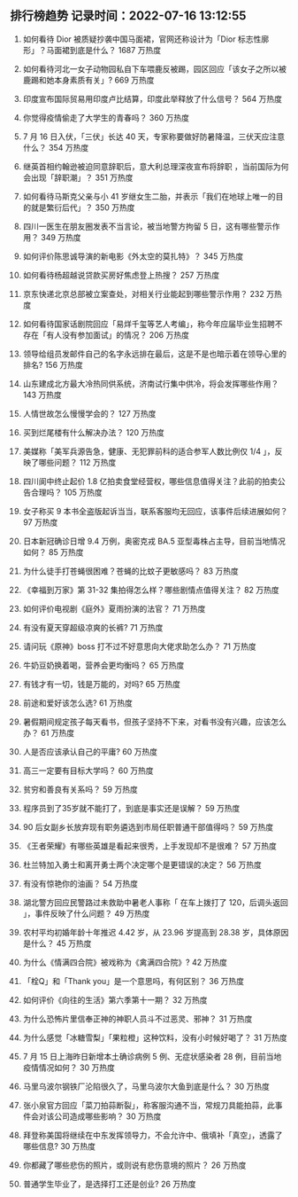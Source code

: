 
## 排行榜趋势 记录时间：2022-07-16 13:12:55
  
  1. 如何看待 Dior 被质疑抄袭中国马面裙，官网还称设计为「Dior 标志性廓形」？马面裙到底是什么？ 1687 万热度
    
  2. 如何看待河北一女子动物园私自下车喂鹿反被踢，园区回应「该女子之所以被鹿踢和她本身素质有关」? 669 万热度
    
  3. 印度宣布国际贸易用印度卢比结算，印度此举释放了什么信号？ 564 万热度
    
  4. 你觉得疫情偷走了大学生的青春吗？ 360 万热度
    
  5. 7 月 16 日入伏，「三伏」长达 40 天，专家称要做好防暑降温，三伏天应注意什么？ 354 万热度
    
  6. 继英首相约翰逊被迫同意辞职后，意大利总理深夜宣布将辞职 ，当前国际为何会出现「辞职潮」？ 351 万热度
    
  7. 如何看待马斯克父亲与小 41 岁继女生二胎，并表示「我们在地球上唯一的目的就是繁衍后代」？ 350 万热度
    
  8. 四川一医生在朋友圈发表不当言论，被当地警方拘留 5 日，这有哪些警示作用？ 349 万热度
    
  9. 如何评价陈思诚导演的新电影《外太空的莫扎特》？ 345 万热度
    
  10. 如何看待杨超越说贷款买房好焦虑登上热搜？ 257 万热度
    
  11. 京东快递北京总部被立案查处，对相关行业能起到哪些警示作用？ 232 万热度
    
  12. 如何看待国家话剧院回应「易烊千玺等艺人考编」，称今年应届毕业生招聘不存在「有人没有参加面试」的情况？ 206 万热度
    
  13. 领导给组员发邮件自己的名字永远排在最后，这是不是也暗示着在领导心里的排名? 156 万热度
    
  14. 山东建成北方最大冷热同供系统，济南试行集中供冷，将会发挥哪些作用？ 143 万热度
    
  15. 人情世故怎么慢慢学会的？ 127 万热度
    
  16. 买到烂尾楼有什么解决办法？ 120 万热度
    
  17. 美媒称「美军兵源告急，健康、无犯罪前科的适合参军人数比例仅 1/4 」，反映了哪些问题？ 112 万热度
    
  18. 四川阆中终止起价 1.8 亿拍卖食堂经营权，哪些信息值得关注？此前的拍卖公告合理吗？ 105 万热度
    
  19. 女子称买 9 本书全盗版起诉当当，联系客服均无回应，该事件后续进展如何？ 97 万热度
    
  20. 日本新冠确诊日增 9.4 万例，奥密克戎 BA.5 亚型毒株占主导，目前当地情况如何？ 85 万热度
    
  21. 为什么徒手打苍蝇很困难？苍蝇的比蚊子更敏感吗？ 83 万热度
    
  22. 《幸福到万家》第 31-32 集拍得怎么样？哪些剧情点值得关注？ 82 万热度
    
  23. 如何评价电视剧《庭外》夏雨扮演的法官？ 71 万热度
    
  24. 有没有夏天穿超级凉爽的长裤? 71 万热度
    
  25. 请问玩《原神》boss 打不过不好意思向大佬求助怎么办？ 71 万热度
    
  26. 牛奶豆奶换着喝，营养会更均衡吗？ 65 万热度
    
  27. 有钱才有一切，钱是万能的，对吗? 65 万热度
    
  28. 前途和爱好该怎么选? 61 万热度
    
  29. 暑假期间规定孩子每天看书，但孩子坚持不下来，对看书没有兴趣，应该怎么办？ 61 万热度
    
  30. 人是否应该承认自己的平庸? 60 万热度
    
  31. 高三一定要有目标大学吗？ 60 万热度
    
  32. 贫穷和善良有关系吗？ 59 万热度
    
  33. 程序员到了35岁就不能打了，到底是事实还是误解？ 59 万热度
    
  34. 90 后女副乡长放弃现有职务遴选到市局任职普通干部值得吗？ 59 万热度
    
  35. 《王者荣耀》有哪些英雄是看起来很秀，上手发现却不是很难？ 57 万热度
    
  36. 杜兰特加入勇士和离开勇士两个决定哪个是更错误的决定？ 56 万热度
    
  37. 有没有惊艳你的油画？ 54 万热度
    
  38. 湖北警方回应民警路过未救助中暑老人事称「 在车上拨打了 120，后调头返回 」，事件反映了什么问题？ 49 万热度
    
  39. 农村平均初婚年龄十年推迟 4.42 岁，从 23.96 岁提高到 28.38 岁，具体原因是什么？ 45 万热度
    
  40. 为什么《情满四合院》被戏称为《禽满四合院》? 42 万热度
    
  41. 「栓Q」和「Thank you」是一个意思吗，有何区别？ 36 万热度
    
  42. 如何评价《向往的生活》第六季第十一期？ 32 万热度
    
  43. 为什么恐怖片里信奉正神的神职人员斗不过恶灵、邪神？ 31 万热度
    
  44. 为什么感觉「冰糖雪梨」「果粒橙」这种饮料，没有小时候好喝了？ 31 万热度
    
  45. 7 月 15 日上海昨日新增本土确诊病例 5 例、无症状感染者 28 例，目前当地疫情情况如何？ 30 万热度
    
  46. 马里乌波尔钢铁厂沦陷很久了，马里乌波尔大鱼到底是什么？ 30 万热度
    
  47. 张小泉官方回应「菜刀拍蒜断裂」，称客服沟通不当，常规刀具能拍蒜，此事件会对该公司造成哪些影响？ 30 万热度
    
  48. 拜登称美国将继续在中东发挥领导力，不会允许中、俄填补「真空」，透露了哪些信息? 30 万热度
    
  49. 你都藏了哪些悲伤的照片，或则说有悲伤意境的照片？ 26 万热度
    
  50. 普通学生毕业了，是选择打工还是创业? 26 万热度
    